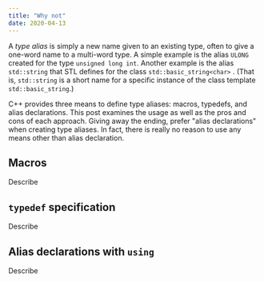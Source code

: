 ```yaml
---
title: "Why not"
date: 2020-04-13
---
```


A _type alias_ is simply a new name given to an existing type, often to give a one-word name to a multi-word type. A simple example is the alias `ULONG` created for the type `unsigned long int`. Another example is the alias `std::string` that STL defines for the class `std::basic_string<char>` . \(That is, `std::string` is a short name for a specific instance of the class template `std::basic_string`.\)
<!--more-->

C++ provides three means to define type aliases: macros, typedefs, and alias declarations. This post examines the usage as well as the pros and cons of each approach. Giving away the ending, prefer "alias declarations" when creating type aliases. In fact, there is really no reason to use any means other than alias declaration.

## Macros

Describe

## `typedef` specification

Describe

## Alias declarations with `using`

Describe
